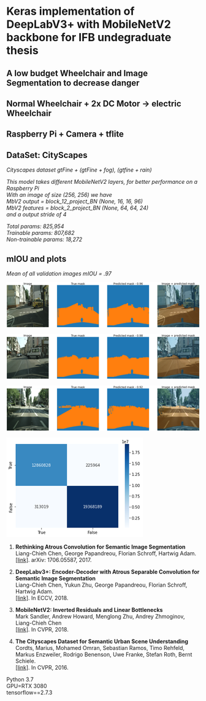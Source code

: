 # Keras implementation of DeepLabV3+ with MobileNetV2 backbone for IFB undegraduate thesis <br/>
## A low budget Wheelchair and Image Segmentation to decrease danger <br/>
## Normal Wheelchair + 2x DC Motor -> electric Wheelchair <br/>
## Raspberry Pi + Camera + tflite

## DataSet: CityScapes <br/>
*Cityscapes dataset gtFine + (gtFine + fog), (gtfine + rain)*

*This model takes different MobileNetV2 layers, for better performance on a Raspberry Pi* <br/>
*With an image of size (256, 256) we have* <br/>
*MbV2 output = block_12_project_BN (None, 16, 16, 96)* <br/>
*MbV2 features = block_2_project_BN (None, 64, 64, 24)* <br/>
*and a output stride of 4*

*Total params: 825,954* <br/>
*Trainable params: 807,682* <br/>
*Non-trainable params: 18,272*

## mIOU and plots <br/>
*Mean of all validation images mIOU = .97*

![binary .96](images/binary_rain_fog_1.png)

![binary .98](images/binary_rain_fog_2.png)

![binary .92](images/binary_rain_fog_3.png)

![heatmap](images/heatmap.png)

1. **Rethinking Atrous Convolution for Semantic Image Segmentation** <br/>
    Liang-Chieh Chen, George Papandreou, Florian Schroff, Hartwig Adam. <br/>
    [[link]](http://arxiv.org/abs/1706.05587). arXiv: 1706.05587, 2017.

2. **DeepLabv3+: Encoder-Decoder with Atrous Separable Convolution for Semantic Image Segmentation** <br/>
    Liang-Chieh Chen, Yukun Zhu, George Papandreou, Florian Schroff, Hartwig Adam. <br/>
    [[link]](https://arxiv.org/abs/1802.02611). In ECCV, 2018.

3. **MobileNetV2: Inverted Residuals and Linear Bottlenecks** <br/>
    Mark Sandler, Andrew Howard, Menglong Zhu, Andrey Zhmoginov, Liang-Chieh Chen <br/>
    [[link]](https://arxiv.org/abs/1801.04381). In CVPR, 2018.

4. **The Cityscapes Dataset for Semantic Urban Scene Understanding** <br/>
    Cordts, Marius, Mohamed Omran, Sebastian Ramos, Timo Rehfeld, Markus Enzweiler, Rodrigo Benenson, Uwe Franke, Stefan Roth, Bernt Schiele.  <br/>
    [[link]](https://www.cityscapes-dataset.com/). In CVPR, 2016.

Python 3.7 <br/>
GPU=RTX 3080 <br/>
tensorflow==2.7.3